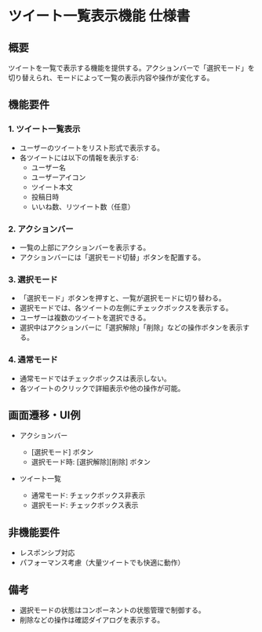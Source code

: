 # ツイート一覧表示機能 仕様書

## 概要
ツイートを一覧で表示する機能を提供する。アクションバーで「選択モード」を切り替えられ、モードによって一覧の表示内容や操作が変化する。

## 機能要件

### 1. ツイート一覧表示
- ユーザーのツイートをリスト形式で表示する。
- 各ツイートには以下の情報を表示する:
  - ユーザー名
  - ユーザーアイコン
  - ツイート本文
  - 投稿日時
  - いいね数、リツイート数（任意）

### 2. アクションバー
- 一覧の上部にアクションバーを表示する。
- アクションバーには「選択モード切替」ボタンを配置する。

### 3. 選択モード
- 「選択モード」ボタンを押すと、一覧が選択モードに切り替わる。
- 選択モードでは、各ツイートの左側にチェックボックスを表示する。
- ユーザーは複数のツイートを選択できる。
- 選択中はアクションバーに「選択解除」「削除」などの操作ボタンを表示する。

### 4. 通常モード
- 通常モードではチェックボックスは表示しない。
- 各ツイートのクリックで詳細表示や他の操作が可能。

## 画面遷移・UI例

- アクションバー
  - [選択モード] ボタン
  - 選択モード時: [選択解除][削除] ボタン

- ツイート一覧
  - 通常モード: チェックボックス非表示
  - 選択モード: チェックボックス表示

## 非機能要件
- レスポンシブ対応
- パフォーマンス考慮（大量ツイートでも快適に動作）

## 備考
- 選択モードの状態はコンポーネントの状態管理で制御する。
- 削除などの操作は確認ダイアログを表示する。